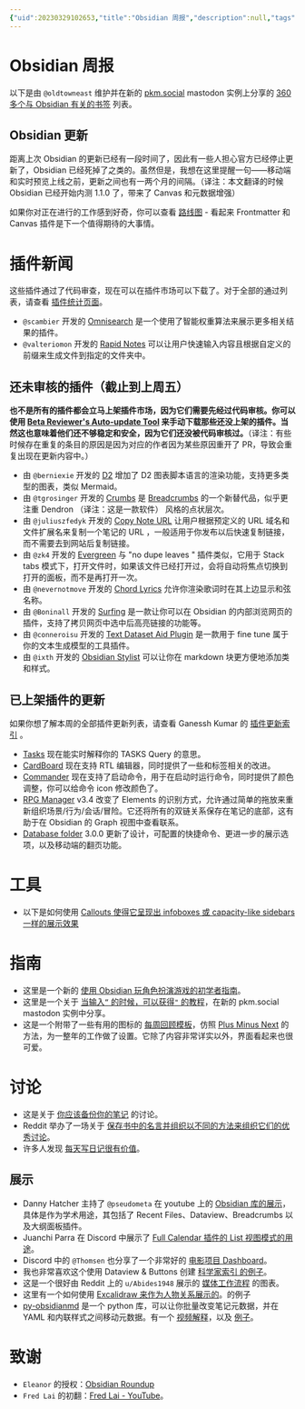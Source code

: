 ```yaml
---
{"uid":20230329102653,"title":"Obsidian 周报","description":null,"tags":[],"author":"Bon","type":"other","draft":false,"editable":false,"modified":20230401230259,"aliases":[],"dg-publish":true,"permalink":"/lake-of-knowledge/01/obsidian/2022-12-03-obsidian-roundup/","dgPassFrontmatter":true}
---
```



# Obsidian 周报

以下是由 `@oldtowneast` 维护并在新的 [pkm.social](https://pkm.social/) mastodon 实例上分享的 [360 多个与 Obsidian 有关的书签](https://pkm.social/@oldtowneast/109431696194437578) 列表。

## Obsidian 更新

距离上次 Obsidian 的更新已经有一段时间了，因此有一些人担心官方已经停止更新了，Obsidian 已经死掉了之类的。虽然但是，我想在这里提醒一句——移动端和实时预览上线之前，更新之间也有一两个月的间隔。（译注：本文翻译的时候 Obsidian 已经开始内测 1.1.0 了，带来了 Canvas 和元数据增强）

如果你对正在进行的工作感到好奇，你可以查看 [路线图](https://trello.com/b/Psqfqp7I/obsidian-roadmap) - 看起来 Frontmatter 和 Canvas 插件是下一个值得期待的大事情。

# 插件新闻

这些插件通过了代码审查，现在可以在插件市场可以下载了。对于全部的通过列表，请查看 [插件统计页面](https://obsidian-plugin-stats.vercel.app/new)。

- `@scambier` 开发的 [Omnisearch](https://github.com/scambier/obsidian-omnisearch) 是一个使用了智能权重算法来展示更多相关结果的插件。
- `@valteriomon` 开发的 [Rapid Notes](https://github.com/valteriomon/obsidian-rapid-notes) 可以让用户快速输入内容且根据自定义的前缀来生成文件到指定的文件夹中。

## 还未审核的插件（截止到上周五）

**也不是所有的插件都会立马上架插件市场，因为它们需要先经过代码审核。你可以使用 [Beta Reviewer's Auto-update Tool](https://github.com/TfTHacker/obsidian42-brat) 来手动下载那些还没上架的插件。当然这也意味着他们还不够稳定和安全，因为它们还没被代码审核过。**（译注：有些时候存在重复的条目的原因是因为对应的作者因为某些原因重开了 PR，导致会重复出现在更新内容中。）

- 由 `@berniexie` 开发的 [D2](https://github.com/terrastruct/d2-obsidian) 增加了 D2 图表脚本语言的渲染功能，支持更多类型的图表，类似 Mermaid。
- 由 `@tgrosinger` 开发的 [Crumbs](https://github.com/tgrosinger/crumbs-obsidian) 是 [Breadcrumbs](https://github.com/SkepticMystic/breadcrumbs) 的一个新替代品，似乎更注重 Dendron （译注：这是一款软件） 风格的点状层次。
- 由 `@juliuszfedyk` 开发的 [Copy Note URL](https://github.com/juliuszfedyk/obsidian-copy-note-url-plugin) 让用户根据预定义的 URL 域名和文件扩展名来复制一个笔记的 URL ，一般适用于你发布以后快速复制链接，而不需要去到网站后复制链接。
- 由 `@zk4` 开发的 [Evergreen](https://github.com/zk4/obsidian-evergreen) 与 "no dupe leaves " 插件类似，它用于 Stack tabs 模式下，打开文件时，如果该文件已经打开过，会将自动将焦点切换到打开的面板，而不是再打开一次。
- 由 `@nevernotmove` 开发的 [Chord Lyrics](https://github.com/nevernotmove/obsidian-chordlyrics) 允许你渲染歌词时在其上边显示和弦名称。
- 由 `@Boninall` 开发的 [Surfing](https://github.com/Quorafind/Obsidian-Surfing) 是一款让你可以在 Obsidian 的内部浏览网页的插件，支持了拷贝网页中选中后高亮链接的功能等。
- 由 `@conneroisu` 开发的 [Text Dataset Aid Plugin](https://github.com/conneroisu/Text-Dataset-Aid-Plugin) 是一款用于 fine tune 属于你的文本生成模型的工具插件。
- 由 `@ixth` 开发的 [Obsidian Stylist](https://github.com/ixth/obsidian-stylist) 可以让你在 markdown 块更方便地添加类和样式。

## 已上架插件的更新

如果你想了解本周的全部插件更新列表，请查看 Ganessh Kumar 的 [插件更新索引](https://obsidian-plugin-stats.vercel.app/updates) 。

- [Tasks](https://obsidian-tasks-group.github.io/obsidian-tasks/queries/explaining-queries/) 现在能实时解释你的 TASKS Query 的意思。
- [CardBoard](https://obsidian.md/plugins?id=card-board) 现在支持 RTL 编辑器，同时提供了一些和标签相关的改进。
- [Commander](https://github.com/phibr0/obsidian-commander) 现在支持了启动命令，用于在启动时运行命令，同时提供了颜色调整，你可以给命令 icon 修改颜色了。
- [RPG Manager](https://github.com/carlonicora/obsidian-rpg-manager/releases/tag/3.4.0) v3.4 改变了 Elements 的识别方式，允许通过简单的拖放来重新组织场景/行为/会话/冒险。它还将所有的双链关系保存在笔记的底部，这有助于在 Obsidian 的 Graph 视图中查看联系。
- [Database folder](https://github.com/RafaelGB/obsidian-db-folder/releases/tag/3.0.0) 3.0.0 更新了设计，可配置的快捷命令、更进一步的展示选项，以及移动端的翻页功能。

# 工具

- 以下是如何使用 [ Callouts 使得它呈现出 infoboxes 或 capacity-like sidebars 一样的展示效果](https://gist.github.com/AnubisNekhet/33ceb77eb450d78b2833e77cdb8e3394)

# 指南

- 这里是一个新的 [使用 Obsidian 玩角色扮演游戏的初学者指南](https://www.patreon.com/posts/75382566?pr=true)。
- 这里是一个关于 [当输入`“` 的时候，可以获得`"` 的教程](https://pkm.social/@ellane/109422797766690784)，在新的 pkm.social mastodon 实例中分享。
- 这是一个附带了一些有用的图标的 [每周回顾模板](https://miscellaneplans.gumroad.com/l/plusminusnext)，仿照 [Plus Minus Next](https://nesslabs.com/plus-minus-next) 的方法，为一整年的工作做了设置。它除了内容非常详实以外，界面看起来也很可爱。

# 讨论

- 这是关于 [你应该备份你的笔记](https://www.reddit.com/r/ObsidianMD/comments/z57zo1/if_my_computer_dies_are_all_the_obsidian_notes/) 的讨论。
- Reddit 举办了一场关于 [保存书中的名言并组织以不同的方法来组织它们的优秀讨论](https://www.reddit.com/r/ObsidianMD/comments/z5u1hc/how_do_you_save_quotes_from_book_as_individual/)。
- 许多人发现 [每天写日记很有价值](https://www.reddit.com/r/ObsidianMD/comments/z6xsz9/is_a_daily_journal_in_obsidian_worth_it/)。

## 展示

- Danny Hatcher 主持了 `@pseudometa` 在 youtube 上的 [Obsidian 库的展示](https://www.youtube.com/watch?v=DzJOJxDgQKc)，具体是作为学术用途，其包括了 Recent Files、Dataview、Breadcrumbs 以及大纲面板插件。
- Juanchi Parra 在 Discord 中展示了 [Full Calendar 插件的 List 视图模式的用途](https://discord.com/channels/686053708261228577/744933215063638183/1047285011558170754)。
- Discord 中的 `@Thomsen` 也分享了一个非常好的 [电影项目 Dashboard](https://discord.com/channels/686053708261228577/805952223124520961/1047953933118734446)。
- 我也非常喜欢这个使用 Dataview & Buttons 创建 [科学家索引 的例子](https://discord.com/channels/686053708261228577/744933215063638183/1047387531639005244)。
- 这是一个很好由 Reddit 上的 `u/Abides1948` 展示的 [媒体工作流程](https://www.reddit.com/r/ObsidianMD/comments/z7cm82/inspired_by_uleejee_heres_my_current_obsidian/) 的图表。
- 这里有一个如何使用 [Excalidraw 来作为人物关系展示的](https://pkm.social/@nicole/109426212900974041)。的例子
- [py-obsidianmd](https://github.com/selimrbd/py-obsidianmd) 是一个 python 库，可以让你批量改变笔记元数据，并在 YAML 和内联样式之间移动元数据。有一个 [视频解释](https://www.youtube.com/watch?v=gRPBAKiu37Y)，以及 [例子](https://selimrbd.github.io/py-obsidianmd/examples/)。

# 致谢

- `Eleanor` 的授权：[Obsidian Roundup](https://www.obsidianroundup.org/)
- `Fred Lai` 的初翻：[Fred Lai - YouTube](https://www.youtube.com/c/FredLai)。
